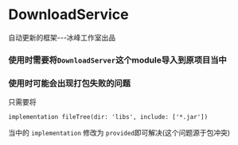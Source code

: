 # DownloadService
自动更新的框架---冰峰工作室出品


### 使用时需要将`DownloadServer`这个module导入到原项目当中
### 使用时可能会出现打包失败的问题
只需要将
```
implementation fileTree(dir: 'libs', include: ['*.jar'])
```
当中的 `implementation` 修改为 `provided`即可解决(这个问题源于包冲突)
